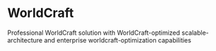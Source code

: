 # WorldCraft
Professional WorldCraft solution with WorldCraft-optimized scalable-architecture and enterprise worldcraft-optimization capabilities
